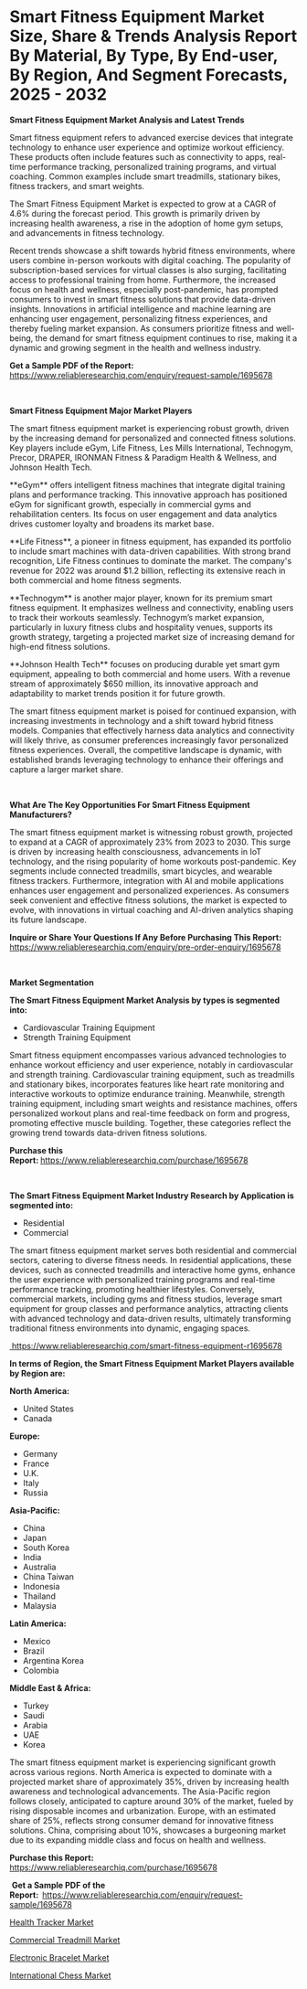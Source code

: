 <p><h1>Smart Fitness Equipment Market Size, Share & Trends Analysis Report By Material, By Type, By End-user, By Region, And Segment Forecasts, 2025 - 2032</h1></p><p><strong>Smart Fitness Equipment Market Analysis and Latest Trends</strong></p>
<p><p>Smart fitness equipment refers to advanced exercise devices that integrate technology to enhance user experience and optimize workout efficiency. These products often include features such as connectivity to apps, real-time performance tracking, personalized training programs, and virtual coaching. Common examples include smart treadmills, stationary bikes, fitness trackers, and smart weights.</p><p>The Smart Fitness Equipment Market is expected to grow at a CAGR of 4.6% during the forecast period. This growth is primarily driven by increasing health awareness, a rise in the adoption of home gym setups, and advancements in fitness technology. </p><p>Recent trends showcase a shift towards hybrid fitness environments, where users combine in-person workouts with digital coaching. The popularity of subscription-based services for virtual classes is also surging, facilitating access to professional training from home. Furthermore, the increased focus on health and wellness, especially post-pandemic, has prompted consumers to invest in smart fitness solutions that provide data-driven insights. Innovations in artificial intelligence and machine learning are enhancing user engagement, personalizing fitness experiences, and thereby fueling market expansion. As consumers prioritize fitness and well-being, the demand for smart fitness equipment continues to rise, making it a dynamic and growing segment in the health and wellness industry.</p></p>
<p><strong>Get a Sample PDF of the Report:&nbsp;</strong> <a href="https://www.reliableresearchiq.com/enquiry/request-sample/1695678?utm_campaign=1137&utm_medium=2&utm_source=Github&utm_content=ia&utm_term=07022025&utm_id=smart-fitness-equipment">https://www.reliableresearchiq.com/enquiry/request-sample/1695678</a></p>
<p>&nbsp;</p>
<p><strong>Smart Fitness Equipment Major Market Players</strong></p>
<p><p>The smart fitness equipment market is experiencing robust growth, driven by the increasing demand for personalized and connected fitness solutions. Key players include eGym, Life Fitness, Les Mills International, Technogym, Precor, DRAPER, IRONMAN Fitness & Paradigm Health & Wellness, and Johnson Health Tech.</p><p>**eGym** offers intelligent fitness machines that integrate digital training plans and performance tracking. This innovative approach has positioned eGym for significant growth, especially in commercial gyms and rehabilitation centers. Its focus on user engagement and data analytics drives customer loyalty and broadens its market base.</p><p>**Life Fitness**, a pioneer in fitness equipment, has expanded its portfolio to include smart machines with data-driven capabilities. With strong brand recognition, Life Fitness continues to dominate the market. The company's revenue for 2022 was around $1.2 billion, reflecting its extensive reach in both commercial and home fitness segments.</p><p>**Technogym** is another major player, known for its premium smart fitness equipment. It emphasizes wellness and connectivity, enabling users to track their workouts seamlessly. Technogym’s market expansion, particularly in luxury fitness clubs and hospitality venues, supports its growth strategy, targeting a projected market size of increasing demand for high-end fitness solutions.</p><p>**Johnson Health Tech** focuses on producing durable yet smart gym equipment, appealing to both commercial and home users. With a revenue stream of approximately $650 million, its innovative approach and adaptability to market trends position it for future growth.</p><p>The smart fitness equipment market is poised for continued expansion, with increasing investments in technology and a shift toward hybrid fitness models. Companies that effectively harness data analytics and connectivity will likely thrive, as consumer preferences increasingly favor personalized fitness experiences. Overall, the competitive landscape is dynamic, with established brands leveraging technology to enhance their offerings and capture a larger market share.</p></p>
<p>&nbsp;</p>
<p><strong>What Are The Key Opportunities For Smart Fitness Equipment Manufacturers?</strong></p>
<p><p>The smart fitness equipment market is witnessing robust growth, projected to expand at a CAGR of approximately 23% from 2023 to 2030. This surge is driven by increasing health consciousness, advancements in IoT technology, and the rising popularity of home workouts post-pandemic. Key segments include connected treadmills, smart bicycles, and wearable fitness trackers. Furthermore, integration with AI and mobile applications enhances user engagement and personalized experiences. As consumers seek convenient and effective fitness solutions, the market is expected to evolve, with innovations in virtual coaching and AI-driven analytics shaping its future landscape.</p></p>
<p><strong>Inquire or Share Your Questions If Any Before Purchasing This Report:</strong> <a href="https://www.reliableresearchiq.com/enquiry/pre-order-enquiry/1695678?utm_campaign=1137&utm_medium=2&utm_source=Github&utm_content=ia&utm_term=07022025&utm_id=smart-fitness-equipment">https://www.reliableresearchiq.com/enquiry/pre-order-enquiry/1695678</a></p>
<p>&nbsp;</p>
<p><strong>Market Segmentation</strong></p>
<p><strong>The Smart Fitness Equipment Market Analysis by types is segmented into:</strong></p>
<p><ul><li>Cardiovascular Training Equipment</li><li>Strength Training Equipment</li></ul></p>
<p><p>Smart fitness equipment encompasses various advanced technologies to enhance workout efficiency and user experience, notably in cardiovascular and strength training. Cardiovascular training equipment, such as treadmills and stationary bikes, incorporates features like heart rate monitoring and interactive workouts to optimize endurance training. Meanwhile, strength training equipment, including smart weights and resistance machines, offers personalized workout plans and real-time feedback on form and progress, promoting effective muscle building. Together, these categories reflect the growing trend towards data-driven fitness solutions.</p></p>
<p><strong>Purchase this Report:&nbsp;</strong><a href="https://www.reliableresearchiq.com/purchase/1695678?utm_campaign=1137&utm_medium=2&utm_source=Github&utm_content=ia&utm_term=07022025&utm_id=smart-fitness-equipment">https://www.reliableresearchiq.com/purchase/1695678</a></p>
<p>&nbsp;</p>
<p><strong>The Smart Fitness Equipment Market Industry Research by Application is segmented into:</strong></p>
<p><ul><li>Residential</li><li>Commercial</li></ul></p>
<p><p>The smart fitness equipment market serves both residential and commercial sectors, catering to diverse fitness needs. In residential applications, these devices, such as connected treadmills and interactive home gyms, enhance the user experience with personalized training programs and real-time performance tracking, promoting healthier lifestyles. Conversely, commercial markets, including gyms and fitness studios, leverage smart equipment for group classes and performance analytics, attracting clients with advanced technology and data-driven results, ultimately transforming traditional fitness environments into dynamic, engaging spaces.</p></p>
<p><a href="https://www.reliableresearchiq.com/smart-fitness-equipment-r1695678?utm_campaign=1137&utm_medium=2&utm_source=Github&utm_content=ia&utm_term=07022025&utm_id=smart-fitness-equipment">&nbsp;https://www.reliableresearchiq.com/smart-fitness-equipment-r1695678</a></p>
<p><strong>In terms of Region, the Smart Fitness Equipment Market Players available by Region are:</strong></p>
<p>
    <p> <strong> North America: </strong>
        <ul>
            <li>United States</li>
            <li>Canada</li>
        </ul>
        </p> 
    <p> <strong> Europe: </strong>
        <ul>
            <li>Germany</li>
            <li>France</li>
            <li>U.K.</li>
            <li>Italy</li>
            <li>Russia</li>
        </ul>
        </p> 
    <p> <strong> Asia-Pacific: </strong>
        <ul>
            <li>China</li>
            <li>Japan</li>
            <li>South Korea</li>
            <li>India</li>
            <li>Australia</li>
            <li>China Taiwan</li>
            <li>Indonesia</li>
            <li>Thailand</li>
            <li>Malaysia</li>
        </ul>
        </p> 
    <p> <strong> Latin America: </strong>
        <ul>
            <li>Mexico</li>
            <li>Brazil</li>
            <li>Argentina Korea</li>
            <li>Colombia</li>
        </ul>
        </p> 
    <p> <strong> Middle East & Africa: </strong>
        <ul>
            <li>Turkey</li>
            <li>Saudi</li>
            <li>Arabia</li>
            <li>UAE</li>
            <li>Korea</li>
        </ul>
    </p>
    </p>
<p><p>The smart fitness equipment market is experiencing significant growth across various regions. North America is expected to dominate with a projected market share of approximately 35%, driven by increasing health awareness and technological advancements. The Asia-Pacific region follows closely, anticipated to capture around 30% of the market, fueled by rising disposable incomes and urbanization. Europe, with an estimated share of 25%, reflects strong consumer demand for innovative fitness solutions. China, comprising about 10%, showcases a burgeoning market due to its expanding middle class and focus on health and wellness.</p></p>
<p><strong>Purchase this Report: </strong><a href="https://www.reliableresearchiq.com/purchase/1695678?utm_campaign=1137&utm_medium=2&utm_source=Github&utm_content=ia&utm_term=07022025&utm_id=smart-fitness-equipment">https://www.reliableresearchiq.com/purchase/1695678</a></p>
<p>&nbsp;<strong>Get a Sample PDF of the Report:&nbsp;&nbsp;</strong><a href="https://www.reliableresearchiq.com/enquiry/request-sample/1695678?utm_campaign=1137&utm_medium=2&utm_source=Github&utm_content=ia&utm_term=07022025&utm_id=smart-fitness-equipment">https://www.reliableresearchiq.com/enquiry/request-sample/1695678</a></p>
<p><strong></strong></p>
<p><p><a href="https://github.com/okonjinerka/Market-Research-Report-List-1/blob/main/health-tracker-market.md?utm_campaign=1137&utm_medium=2&utm_source=Github&utm_content=ia&utm_term=07022025&utm_id=smart-fitness-equipment">Health Tracker Market</a></p><p><a href="https://github.com/rrosasdaunas/Market-Research-Report-List-1/blob/main/commercial-treadmill-market.md?utm_campaign=1137&utm_medium=2&utm_source=Github&utm_content=ia&utm_term=07022025&utm_id=smart-fitness-equipment">Commercial Treadmill Market</a></p><p><a href="https://github.com/ansanokajabi/Market-Research-Report-List-1/blob/main/electronic-bracelet-market.md?utm_campaign=1137&utm_medium=2&utm_source=Github&utm_content=ia&utm_term=07022025&utm_id=smart-fitness-equipment">Electronic Bracelet Market</a></p><p><a href="https://github.com/yecafbiso/Market-Research-Report-List-1/blob/main/international-chess-market.md?utm_campaign=1137&utm_medium=2&utm_source=Github&utm_content=ia&utm_term=07022025&utm_id=smart-fitness-equipment">International Chess Market</a></p></p>